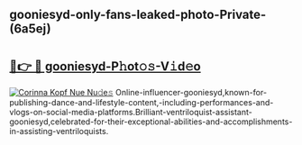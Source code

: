 ## gooniesyd-only-fans​-leaked-photo​-Private-(6a5ej)


# <h2><a href="https://mediaupload.pro?title=gooniesyd&ref=git">🔗👉 🔴 gooniesyd-P𝚑ot𝚘𝚜-V𝚒d𝚎o</a></h2>

[![Corinna Kopf Nue Nu𝚍e𝚜](https://i.imgur.com/0qMVB7G.gif)](https://mediaupload.pro?title=gooniesyd&ref=git)
Online-influencer-gooniesyd,known-for-publishing-dance-and-lifestyle-content,-including-performances-and-vlogs-on-social-media-platforms.Brilliant-ventriloquist-assistant-gooniesyd,celebrated-for-their-exceptional-abilities-and-accomplishments-in-assisting-ventriloquists.  